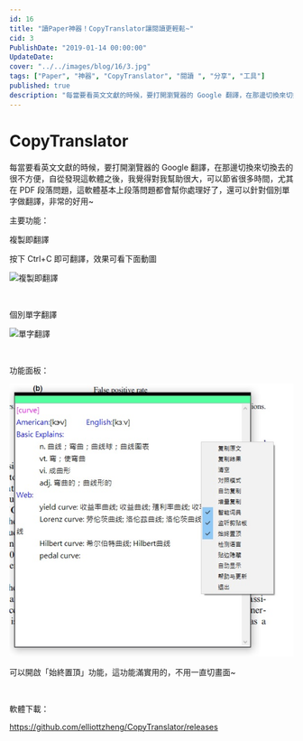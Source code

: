 ```yaml
---
id: 16
title: "讀Paper神器！CopyTranslator讓閱讀更輕鬆~"
cid: 3
PublishDate: "2019-01-14 00:00:00"
UpdateDate:
cover: "../../images/blog/16/3.jpg"
tags: ["Paper", "神器", "CopyTranslator", "閱讀 ", "分享", "工具"]
published: true
description: "每當要看英文文獻的時候，要打開瀏覽器的 Google 翻譯，在那邊切換來切換去的很不方便"
---
```


# CopyTranslator

每當要看英文文獻的時候，要打開瀏覽器的 Google 翻譯，在那邊切換來切換去的很不方便，自從發現這軟體之後，我覺得對我幫助很大，可以節省很多時間，尤其在 PDF 段落問題，這軟體基本上段落問題都會幫你處理好了，還可以針對個別單字做翻譯，非常的好用~

主要功能：

複製即翻譯

按下 Ctrl+C 即可翻譯，效果可看下面動圖

![複製即翻譯](/images/blog/16/1.gif)

<br />

個別單字翻譯

![單字翻譯](/images/blog/16/2.gif)

<br />

功能面板：

![功能面板](../../images/blog/16/3.jpg)

可以開啟「始終置頂」功能，這功能滿實用的，不用一直切畫面~

<br />

軟體下載：

https://github.com/elliottzheng/CopyTranslator/releases
